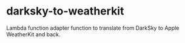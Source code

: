 # darksky-to-weatherkit
Lambda function adapter function to translate from DarkSky to Apple WeatherKit and back.
